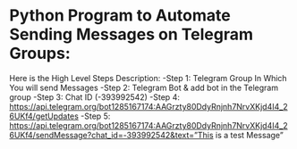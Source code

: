# Python Program to Automate Sending Messages on Telegram Groups:


Here is the High Level Steps Description:
-Step 1: Telegram Group In Which You will send Messages
-Step 2: Telegram Bot & add bot in the Telegram group
-Step 3: Chat ID (-393992542)
-Step 4: https://api.telegram.org/bot1285167174:AAGrzty80DdyRnjnh7NrvXKjd4I4_26UKf4/getUpdates
-Step 5: https://api.telegram.org/bot1285167174:AAGrzty80DdyRnjnh7NrvXKjd4I4_26UKf4/sendMessage?chat_id=-393992542&text=”This is a test Message”
